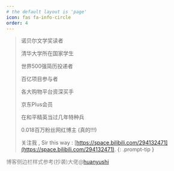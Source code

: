 ```yaml
---
# the default layout is 'page'
icon: fas fa-info-circle
order: 4
---
```


> 诺贝尔文学奖读者
>
> 清华大学所在国家学生
>
> 世界500强简历投递者
>
> 百亿项目参与者
>
> 各大购物平台资深买手
>
> 京东Plus会员
>
> 在和平精英当过几年特种兵
>
> 0.018百万粉丝网红博主 (真的!!!) 
>
> 关注我 , Sir this way  : [https://space.bilibili.com/294132471](https://space.bilibili.com/294132471)​.
{: .prompt-tip }

<span style="color: gray;">博客侧边栏样式参考(抄袭)大佬@[huanyushi](https://huanyushi.github.io/)</span>